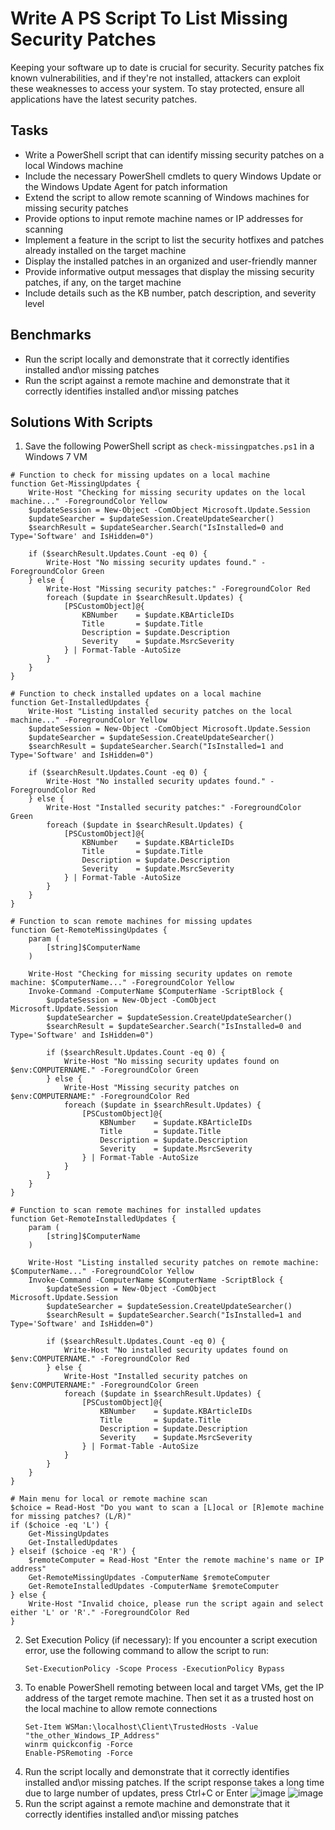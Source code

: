 # Write A PS Script To List Missing Security Patches
Keeping your software up to date is crucial for security. Security patches fix known vulnerabilities, and if they're not installed, attackers can exploit these weaknesses to access your system. To stay protected, ensure all applications have the latest security patches.


## Tasks
- Write a PowerShell script that can identify missing security patches on a local Windows machine
- Include the necessary PowerShell cmdlets to query Windows Update or the Windows Update Agent for patch information
- Extend the script to allow remote scanning of Windows machines for missing security patches
- Provide options to input remote machine names or IP addresses for scanning
- Implement a feature in the script to list the security hotfixes and patches already installed on the target machine
- Display the installed patches in an organized and user-friendly manner
- Provide informative output messages that display the missing security patches, if any, on the target machine
- Include details such as the KB number, patch description, and severity level


## Benchmarks
- Run the script locally and demonstrate that it correctly identifies installed and\or missing patches
- Run the script against a remote machine and demonstrate that it correctly identifies installed and\or missing patches


## Solutions With Scripts
1. Save the following PowerShell script as `check-missingpatches.ps1` in a Windows 7 VM
```
# Function to check for missing updates on a local machine
function Get-MissingUpdates {
    Write-Host "Checking for missing security updates on the local machine..." -ForegroundColor Yellow
    $updateSession = New-Object -ComObject Microsoft.Update.Session
    $updateSearcher = $updateSession.CreateUpdateSearcher()
    $searchResult = $updateSearcher.Search("IsInstalled=0 and Type='Software' and IsHidden=0")

    if ($searchResult.Updates.Count -eq 0) {
        Write-Host "No missing security updates found." -ForegroundColor Green
    } else {
        Write-Host "Missing security patches:" -ForegroundColor Red
        foreach ($update in $searchResult.Updates) {
            [PSCustomObject]@{
                KBNumber    = $update.KBArticleIDs
                Title       = $update.Title
                Description = $update.Description
                Severity    = $update.MsrcSeverity
            } | Format-Table -AutoSize
        }
    }
}

# Function to check installed updates on a local machine
function Get-InstalledUpdates {
    Write-Host "Listing installed security patches on the local machine..." -ForegroundColor Yellow
    $updateSession = New-Object -ComObject Microsoft.Update.Session
    $updateSearcher = $updateSession.CreateUpdateSearcher()
    $searchResult = $updateSearcher.Search("IsInstalled=1 and Type='Software' and IsHidden=0")

    if ($searchResult.Updates.Count -eq 0) {
        Write-Host "No installed security updates found." -ForegroundColor Red
    } else {
        Write-Host "Installed security patches:" -ForegroundColor Green
        foreach ($update in $searchResult.Updates) {
            [PSCustomObject]@{
                KBNumber    = $update.KBArticleIDs
                Title       = $update.Title
                Description = $update.Description
                Severity    = $update.MsrcSeverity
            } | Format-Table -AutoSize
        }
    }
}

# Function to scan remote machines for missing updates
function Get-RemoteMissingUpdates {
    param (
        [string]$ComputerName
    )

    Write-Host "Checking for missing security updates on remote machine: $ComputerName..." -ForegroundColor Yellow
    Invoke-Command -ComputerName $ComputerName -ScriptBlock {
        $updateSession = New-Object -ComObject Microsoft.Update.Session
        $updateSearcher = $updateSession.CreateUpdateSearcher()
        $searchResult = $updateSearcher.Search("IsInstalled=0 and Type='Software' and IsHidden=0")

        if ($searchResult.Updates.Count -eq 0) {
            Write-Host "No missing security updates found on $env:COMPUTERNAME." -ForegroundColor Green
        } else {
            Write-Host "Missing security patches on $env:COMPUTERNAME:" -ForegroundColor Red
            foreach ($update in $searchResult.Updates) {
                [PSCustomObject]@{
                    KBNumber    = $update.KBArticleIDs
                    Title       = $update.Title
                    Description = $update.Description
                    Severity    = $update.MsrcSeverity
                } | Format-Table -AutoSize
            }
        }
    }
}

# Function to scan remote machines for installed updates
function Get-RemoteInstalledUpdates {
    param (
        [string]$ComputerName
    )

    Write-Host "Listing installed security patches on remote machine: $ComputerName..." -ForegroundColor Yellow
    Invoke-Command -ComputerName $ComputerName -ScriptBlock {
        $updateSession = New-Object -ComObject Microsoft.Update.Session
        $updateSearcher = $updateSession.CreateUpdateSearcher()
        $searchResult = $updateSearcher.Search("IsInstalled=1 and Type='Software' and IsHidden=0")

        if ($searchResult.Updates.Count -eq 0) {
            Write-Host "No installed security updates found on $env:COMPUTERNAME." -ForegroundColor Red
        } else {
            Write-Host "Installed security patches on $env:COMPUTERNAME:" -ForegroundColor Green
            foreach ($update in $searchResult.Updates) {
                [PSCustomObject]@{
                    KBNumber    = $update.KBArticleIDs
                    Title       = $update.Title
                    Description = $update.Description
                    Severity    = $update.MsrcSeverity
                } | Format-Table -AutoSize
            }
        }
    }
}

# Main menu for local or remote machine scan
$choice = Read-Host "Do you want to scan a [L]ocal or [R]emote machine for missing patches? (L/R)"
if ($choice -eq 'L') {
    Get-MissingUpdates
    Get-InstalledUpdates
} elseif ($choice -eq 'R') {
    $remoteComputer = Read-Host "Enter the remote machine's name or IP address"
    Get-RemoteMissingUpdates -ComputerName $remoteComputer
    Get-RemoteInstalledUpdates -ComputerName $remoteComputer
} else {
    Write-Host "Invalid choice, please run the script again and select either 'L' or 'R'." -ForegroundColor Red
}
```
2. Set Execution Policy (if necessary): If you encounter a script execution error, use the following command to allow the script to run:
   ```
   Set-ExecutionPolicy -Scope Process -ExecutionPolicy Bypass
   ```
3. To enable PowerShell remoting between local and target VMs, get the IP address of the target remote machine. Then set it as a trusted host on the local machine to allow remote connections
   ```
   Set-Item WSMan:\localhost\Client\TrustedHosts -Value "the_other_Windows_IP_Address"
   winrm quickconfig -Force
   Enable-PSRemoting -Force
   ```
4. Run the script locally and demonstrate that it correctly identifies installed and\or missing patches. If the script response takes a long time due to large number of updates, press Ctrl+C or Enter
   ![image](https://github.com/user-attachments/assets/2d9813f3-e9c7-4f21-99cd-58b3433ad388)
   ![image](https://github.com/user-attachments/assets/a8ab8c01-8102-4d13-8ae0-5cc88e31b815)
5. Run the script against a remote machine and demonstrate that it correctly identifies installed and\or missing patches

